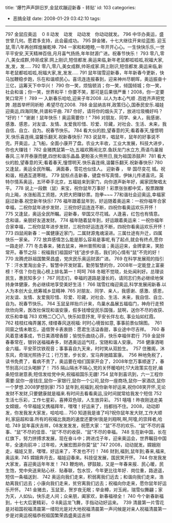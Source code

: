 title: '爆竹声声辞旧岁,金鼠欢蹦迎新春 -  转贴'
id: 103
categories:
  - 恶搞全球
date: 2008-01-29 03:42:10
tags:
---

<div id="msgcns!9697D6160EFEBC17!1607" class="bvMsg"><p>
797 金鼠应奥运　０８动发　动发　动动发　你动动就发。 
796 中华办奥运，盛世曾几何。愿君多支持，此会最成功。 
795 辞金猪，十七大继往开来绘蓝图. 迎玉鼠,零八年再创辉煌展乾坤. 
794 一家和和睦睦,一年开开心心。一生快快乐乐,一世平平安安,天天精神百倍,月月喜气扬扬,年年财源广进。祝春节快乐！ 
793 零八,零八,美女成群,帅哥成家.网上刚识,短信都发.奥运来临,新年老鼠都呱呱呱,祝福大家,发,发，发..... 
792 零八,零八,美女成群,帅哥成家.网上刚识,短信都发.奥运来临,新年老鼠都呱呱呱,祝福大家,发,发发..... 
791 鼠年瑞雪迎新春，年年新春今更新，快马加鞭稳步跑，乐在和谐顺民心。喜讯连连报春到，迎来神州尽朝晖，奥运振奋十三亿，运筹天下中华兴！ 
790 你一笑，烦恼顿消；你一笑，倾国倾城；你一笑，社会和谐；你一笑，世界和平！你要不笑，那可是后果很严重！2008，你一定要笑口常开！ 
789 一 入新春乐哈哈,迎来子年2008 .以人为本心气顺 .百姓齐声把党誇 .翘首举杯同祈盼 .希望尽在2008.  
788 金鼠纳吉祥,政策归心,国泰民安乐.福娃迎奥运,四海同聚,共谱和平曲. 
787 你好，请将你的烟头灭了，放进垃圾桶好吗？ “好的！” “谢谢！鼠年快乐！奥运需要你！” 
786 对朋友、同学、亲人，我感谢、感激、感恩，对友谊、友情、友爱我珍惜、珍爱、珍藏，对社会、生活、未来，我自信、自立、自为。祝春节快乐。 
784 看大伙的脸,望春意的天;看着春天,憧憬明天.快乐喜连绵,温馨乐翻天.祝新春快乐! 
783 说鼠年，唱鼠年，鼠年的好事说不完。开奥运，上飞船，全面小康开了盘。农业大丰收，工业大发展，科技大进步，你也大赚钱！ 
782 金猪携鼠第一功,五福欢腾闹北京.鱼跃龙门水立方,燕语鸟巢报春风.三羊开泰康而健,四世和谐乐晶晶.更盼圣火熊熊日,我为祖国添鼓声!  
781 看大伙的脸,望春意的天;看着春天,憧憬明天.快乐喜连绵,温馨乐翻天.祝新春快乐! 
780 又逢鼠，奥运全民所瞩。 满面春，雪花也似佳人。 迎新春 ， 举 国尽变花 城。祝和谐，相遇互道寒暄。 
779 鼠标点击新春，键盘书写真情，伊妹儿传递喜讯，英特尔情系奥运，五环牵手北京，五福娃来到家门，向你道声新年好，阖家团聚唱太平。 
778 说上一段数（鼠）来宝，祝你鼠年万事好！彩票张张都中奖，股票蹭蹭向上飚，水涨船高工资翘，大把大把赚钞票。抱拳~~~ 
77和谐社会迎奥运,幸福家庭过新春.祝您新年快乐! 
776 福年跟着鼠年到，好运随着奥运来：一祝你福年合家幸福，二祝你鼠年进步发财，三祝你好运连连不断，四祝你看奥运欢乐开怀！ 
775 又逢鼠，奥运全民所瞩。迎新春，举国又尽花城。人逢喜，红包也有情意。念和谐，亲朋好友道发财。 
774 福年随着鼠年到，好运跟着奥运来：一祝你福年合家幸福，二祝你鼠年进步发财，三祝你好运连连不断，四祝你看奥运欢乐开怀！ 
773 四鼠闹新春：一属健康近家门，二属财源鬼魂滚进。三属仕途有升迁，四属快乐一家亲。 
772 放弃感情怎么能是那么容易是事呢,有了起点,就会有终点,愿你一路走好. 
771 冬去春来，猪去鼠来，神州普照和谐；奥运迎来，金牌拿来，笑脸常开。春节之际：祝福我们祖国好“钱”途步步高，我们的心情有“鼠”不完的好！ 
770 龙腾虎跃祖国繁荣昌盛，党庆民乐奥运财源广进。 
769 在科学发展观的指引下：汗水里淘出金子，智慧中开发财富。勤劳智慧的你，2008年一定能登上富豪榜！不信？你在我心榜上排名第一！呵呵 
768 冬眠不觉晓，处处闻利好。总理谈民生，惠民知多少！ 
767 同志们，幸福的道路是漫长的，请同志们务必继续地保持身体健康，务必继续地享受美好生活！ 
766 瑞雪红梅迎奥运,科学发展闹新春.以人为本创大业,统筹城乡显精神. 
765 对朋友、同学、亲人，我感谢、感激、感恩，对友谊、友情、友爱我珍惜、珍爱、珍藏，对社会、生活、未来，我自信、自立、自为。祝春节快乐。 
764 玉鼠呈祥抬爪计来，鸟巢水晶展五福临门，神舟行走预欣欣向荣，医改社保现和谐安康，假多钱增促民乐国强，鼠啊，送你不尽的收获、欢乐和幸福 
763 欢畅二〇〇八, 快乐如意抒发, 平安长伴左右, 事业灿如红霞。  
762 枝枝红梅弄屠苏, 缕缕春风送祝福: 时时心境皆如意, 事事前景似锦图。  
761 同窗之情未敢忘，遥借贺卡表衷肠：愿君生活溢香甜，事业途中尽吉祥。  
760 春风着意诸事成，节日美酒增香醇；愉悦乐曲绕心菲，快乐幸福伴君行  
759 金鼠伴春春常在，银铃送福福寿多，财遇奥运运气旺，宝随和谐人安康。 
758 健康酒喝金六福，平安茶饮铁观音；事事喜自九天来，时时笑从双脸生。  
757 住雅阁，沐东风，奇瑞光照扬子江；行万里，步长安，宝马奔驰踏富康。  
756 种地免税了，读书免费了，看病不贵了，奥运要在咱们国家开会了，2008年您万事顺遂了，春节别高兴过头喝醉了！ 
755 隔山隔水不隔心,党的关怀暖咱村;17大政策实在好,编条短信谢意表;短信发给党中央,祝福祖国乐无疆! 
754 鼠年到喜讯到，六一工程你需要:鼠你一座钱庄,鼠你一家银行,鼠你一个公司,鼠你一座商场,鼠你一家酒店,鼠你一个梦想.2008梦想到家! 
753 鼠年到,祝福到,祝你新年好运来,祝你08笑开怀,无论发财不发财,只要健康就是福来.有时间去看看奥运,没时间就常给我发个短信 
752 生活七乐彩，工作七星彩，喜捧双色球，人生放异彩。 
751 嘻嘻！昨夜刚送走美女嫦娥，今早福娃又携福拜年，嘿嘿！好运来了，挡都挡不住。2008，动动即发，你发我发大家发，哈哈哈... 
750 知道我是谁了吗?祝你鼠年发大财,工作大顺利,家庭超和谐.所有的祝福比我跑的速度还要快!我是刘翔啊,啊,阿嚏,的崇拜者,哈哈. 
749 鼠年喜庆吉祥，08发发发发，祝愿大家：“鼠”不尽的欢乐、“鼠”不尽的喜事、“鼠”不尽的佳音、“鼠”不尽的收获、“鼠”不尽的幸福。 
748 生在新中国，长在红旗下，努力拼搏求发展，现在奋斗中；跨进戊子年，迎来奥运会，世界瞩目中国年，全速向前冲；过年啦，大展宏图非你莫“鼠” 
747 2008，动动就发。嫦娥刚走，福娃又至，嘿嘿，好运来了，不发也不行！ 
746 财到,福到,鼠年到;春来,福来,奥运来. 
745 嫦娥奔月去，福娃迎春来。科技促发展，国民笑开怀。 
744 你发我发大家发，喜迎奥运年年发！ 
743 鞭炮响，锣鼓敲，又是一年春来报．民心暖，民生饱，党中央送来贴心袄．贴春联，包水饺，今年更比往年好．岗位重，路途遥，短信一条福送到． 
742 奥运向我们走来，积弱离我们远去；和谐向我们走来，浩劫离我们远去；小康向我们走来，贫穷离我们远去；祝福向你走来，愿你鼠年好运乐开怀。 
741 金猪去，玉鼠至，贺岁夜无眠；举金樽，对玉阙，瑞雪似舞翩；家为天，人如仙，快乐走人间；众亲朋，阖家欢，新春福禄全！ 
740 今个新春新福到，十七大后更精彩， 0 8奥运龙飞舞，手指动动好运来。  
739 清晨第一片雪花是对祖国祝福清晨第一缕阳光是对大地祝福清晨第一声问候是对亲人祝福清晨第一步是对奥运祝福恭祝祖国繁荣昌盛奥运吉祥</div>